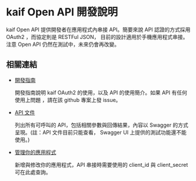 # kaif Open API 開發說明

kaif Open API 提供開發者在應用程式內串接 API。簡要來說 API 認證的方式採用 OAuth2 ，而協定則是 RESTFul JSON， 目前的設計適用於手機應用程式串接。注意 Open API 仍然在測試中，未來仍會再改變。

## 相關連結

* [開發指南](https://github.com/kaif-open/kaif-api/wiki)

  開發指南說明 kaif OAuth2 的使用，以及 API 的使用簡介。如果 API 有任何使用上問題 ，請在該 github 專案上發 issue。

* [API 文件](https://kaif.io/sdoc.jsp)

  列出所有可呼叫的 API，包括相關參數與回傳結果，內容以 Swagger 的方式呈現。(註：API 文件目前只能查看，
  Swagger UI 上提供的測試功能還不能使用。)

* [管理你的應用程式](https://kaif.io/developer/client-app)

  新增與修改你的應用程式，API 串接時需要使用的 client_id 與 client_secret 可在此處查詢。

